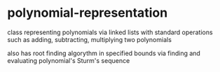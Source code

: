 # polynomial-representation
class representing polynomials via linked lists with standard operations such as
adding, subtracting, multiplying two polynomials

also has root finding algorythm in specified bounds via finding and evaluating 
polynomial's Sturm's sequence
